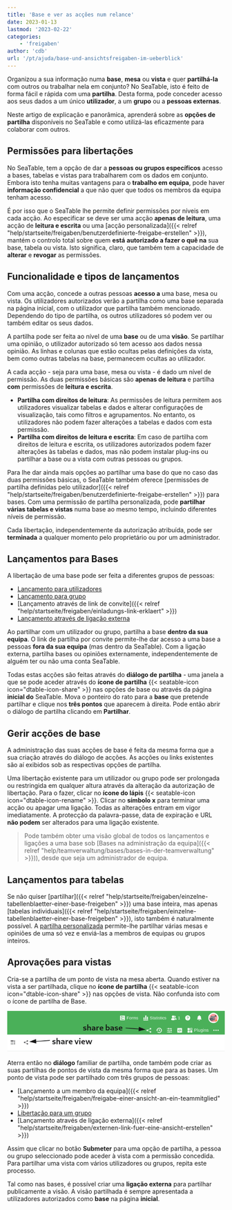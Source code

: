 ```yaml
---
title: 'Base e ver as acções num relance'
date: 2023-01-13
lastmod: '2023-02-22'
categories:
    - 'freigaben'
author: 'cdb'
url: '/pt/ajuda/base-und-ansichtsfreigaben-im-ueberblick'
---
```


Organizou a sua informação numa **base**, **mesa** ou **vista** e quer **partilhá-la** com outros ou trabalhar nela em conjunto? No SeaTable, isto é feito de forma fácil e rápida com uma **partilha**. Desta forma, pode conceder acesso aos seus dados a um único **utilizador**, a um **grupo** ou a **pessoas externas**.

Neste artigo de explicação e panorâmica, aprenderá sobre as **opções de partilha** disponíveis no SeaTable e como utilizá-las eficazmente para colaborar com outros.

## Permissões para libertações

No SeaTable, tem a opção de dar a **pessoas ou grupos específicos** acesso a bases, tabelas e vistas para trabalharem com os dados em conjunto. Embora isto tenha muitas vantagens para o **trabalho em equipa**, pode haver **informação confidencial** a que não quer que todos os membros da equipa tenham acesso.

É por isso que o SeaTable lhe permite definir permissões por níveis em cada acção. Ao especificar se deve ser uma acção **apenas de leitura**, uma acção de **leitura e escrita** ou uma [acção personalizada]({{< relref "help/startseite/freigaben/benutzerdefinierte-freigabe-erstellen" >}}), mantém o controlo total sobre quem **está** **autorizado a fazer o quê na** sua base, tabela ou vista. Isto significa, claro, que também tem a capacidade de **alterar** e **revogar** as permissões.

## Funcionalidade e tipos de lançamentos

Com uma acção, concede a outras pessoas **acesso a** uma base, mesa ou vista. Os utilizadores autorizados verão a partilha como uma base separada na página inicial, com o utilizador que partilha também mencionado. Dependendo do tipo de partilha, os outros utilizadores só podem ver ou também editar os seus dados.

A partilha pode ser feita ao nível de uma **base** ou de uma **visão**. Se partilhar uma opinião, o utilizador autorizado só tem acesso aos dados nessa opinião. As linhas e colunas que estão ocultas pelas definições da vista, bem como outras tabelas na base, permanecem ocultas ao utilizador.

A cada acção - seja para uma base, mesa ou vista - é dado um nível de permissão. As duas permissões básicas são **apenas de leitura** e partilha **com** permissões de **leitura e escrita**.

- **Partilha com direitos de leitura**: As permissões de leitura permitem aos utilizadores visualizar tabelas e dados e alterar configurações de visualização, tais como filtros e agrupamentos. No entanto, os utilizadores não podem fazer alterações a tabelas e dados com esta permissão.
- **Partilha com direitos de leitura e escrita**: Em caso de partilha com direitos de leitura e escrita, os utilizadores autorizados podem fazer alterações às tabelas e dados, mas não podem instalar plug-ins ou partilhar a base ou a vista com outras pessoas ou grupos.

Para lhe dar ainda mais opções ao partilhar uma base do que no caso das duas permissões básicas, o SeaTable também oferece [permissões de partilha definidas pelo utilizador]({{< relref "help/startseite/freigaben/benutzerdefinierte-freigabe-erstellen" >}}) para bases. Com uma permissão de partilha personalizada, pode **partilhar** **várias tabelas e vistas** numa base ao mesmo tempo, incluindo diferentes níveis de permissão.

Cada libertação, independentemente da autorização atribuída, pode ser **terminada** a qualquer momento pelo proprietário ou por um administrador.

## Lançamentos para Bases

A libertação de uma base pode ser feita a diferentes grupos de pessoas:

- [Lançamento para utilizadores](https://seatable.io/pt/docs/freigabelinks/anlegen-einer-benutzerfreigabe/)
- [Lançamento para grupo](https://seatable.io/pt/docs/freigabelinks/freigabe-einer-base-an-eine-gruppe/)
- [Lançamento através de link de convite]({{< relref "help/startseite/freigaben/einladungs-link-erklaert" >}})
- [Lançamento através de ligação externa](https://seatable.io/pt/docs/freigabelinks/externer-link-erklaert/)

Ao partilhar com um utilizador ou grupo, partilha a base **dentro da sua equipa**. O link de partilha por convite permite-lhe dar acesso a uma base a pessoas **fora da sua equipa** (mas dentro da SeaTable). Com a ligação externa, partilha bases ou opiniões externamente, independentemente de alguém ter ou não uma conta SeaTable.

Todas estas acções são feitas através do **diálogo de** **partilha** - uma janela a que se pode aceder através do **ícone de partilha** {{< seatable-icon icon="dtable-icon-share" >}} nas opções de base ou através da página **inicial do** SeaTable. Mova o ponteiro do rato para a **base** que pretende partilhar e clique nos **três pontos** que aparecem à direita. Pode então abrir o diálogo de partilha clicando em **Partilhar**.

## Gerir acções de base

A administração das suas acções de base é feita da mesma forma que a sua criação através do diálogo de acções. As acções ou links existentes são aí exibidos sob as respectivas opções de partilha.

Uma libertação existente para um utilizador ou grupo pode ser prolongada ou restringida em qualquer altura através da alteração da autorização de libertação. Para o fazer, clicar no **ícone do lápis** {{< seatable-icon icon="dtable-icon-rename" >}}. Clicar no **símbolo x** para terminar uma acção ou apagar uma ligação. Todas as alterações entram em vigor imediatamente. A protecção da palavra-passe, data de expiração e URL **não podem** ser alterados para uma ligação existente.

> Pode também obter uma visão global de todos os lançamentos e ligações a uma base sob [Bases na administração da equipa]({{< relref "help/teamverwaltung/bases/bases-in-der-teamverwaltung" >}})), desde que seja um administrador de equipa.

## Lançamentos para tabelas

Se não quiser [partilhar]({{< relref "help/startseite/freigaben/einzelne-tabellenblaetter-einer-base-freigeben" >}}) uma base inteira, mas apenas [tabelas individuais]({{< relref "help/startseite/freigaben/einzelne-tabellenblaetter-einer-base-freigeben" >}}), isto também é naturalmente possível. A [partilha personalizada](https://seatable.io/pt/docs/berechtigungen/benutzerdefinierte-freigabe-erstellen/) permite-lhe partilhar várias mesas e opiniões de uma só vez e enviá-las a membros de equipas ou grupos inteiros.

## Aprovações para vistas

Cria-se a partilha de um ponto de vista na mesa aberta. Quando estiver na vista a ser partilhada, clique no **ícone de partilha** {{< seatable-icon icon="dtable-icon-share" >}} nas opções de vista. Não confunda isto com o ícone de partilha de Base.

![Partilha de ícones numa base](images/share-icons-new-1.png)

Aterra então no **diálogo** familiar de partilha, onde também pode criar as suas partilhas de pontos de vista da mesma forma que para as bases. Um ponto de vista pode ser partilhado com três grupos de pessoas:

- [Lançamento a um membro da equipa]({{< relref "help/startseite/freigaben/freigabe-einer-ansicht-an-ein-teammitglied" >}})
- [Libertação para um grupo](https://seatable.io/pt/docs/ansichtsfreigaben/freigabe-einer-ansicht-an-eine-gruppe/)
- [Lançamento através de ligação externa]({{< relref "help/startseite/freigaben/externen-link-fuer-eine-ansicht-erstellen" >}})

Assim que clicar no botão **Submeter** para uma opção de partilha, a pessoa ou grupo seleccionado pode aceder à vista com a permissão concedida. Para partilhar uma vista com vários utilizadores ou grupos, repita este processo.

Tal como nas bases, é possível criar uma **ligação externa** para partilhar publicamente a visão. A visão partilhada é sempre apresentada a utilizadores autorizados como **base** na página **inicial**.
